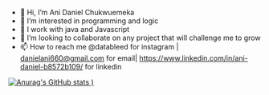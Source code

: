 - 👋 Hi, I’m Ani Daniel Chukwuemeka 
- 👀 I’m interested in programming and logic
- 🌱 I work with java and Javascript
- 💞️ I’m looking to collaborate on any project that will challenge me to grow
- 📫 How to reach me @datableed for instagram | danielani660@gmail.com for email| https://www.linkedin.com/in/ani-daniel-b8572b109/ for linkedin

<!---
da-nazy/da-nazy is a ✨ special ✨ repository because its `README.md` (this file) appears on your GitHub profile.
You can click the Preview link to take a look at your changes.
--->
[![Anurag's GitHub stats](https://github-readme-stats.vercel.app/api?username=da-nazy&show_icons=true&theme=radical)
)](https://github.com/anuraghazra/github-readme-stats)
